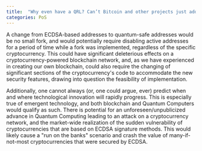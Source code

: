 ```yaml
---
title:  "Why even have a QRL? Can’t Bitcoin and other projects just add in Quantum Resistance later?"
categories: PoS
---
```

A change from ECDSA-based addresses to quantum-safe addresses would be no small fork, and would potentially require disabling active addresses for a period of time while a fork was implemented, regardless of the specific cryptocurrency. This could have significant deleterious effects on a cryptocurrency-powered blockchain network, and, as we have experienced in creating our own blockchain, could also require the changing of significant sections of the cryptocurrency's code to accommodate the new security features, drawing into question the feasibility of implementation.

Additionally, one cannot always (or, one could argue, ever) predict when and where technological innovation will rapidly progress. This is especially true of emergent technology, and both blockchain and Quantum Computers would qualify as such. There is potential for an unforeseen/unpublicized advance in Quantum Computing leading to an attack on a cryptocurrency network, and the market-wide realization of the sudden vulnerability of cryptocurrencies that are based on ECDSA signature methods. This would likely cause a "run on the banks" scenario and crash the value of many-if-not-most cryptocurrencies that were secured by ECDSA.
